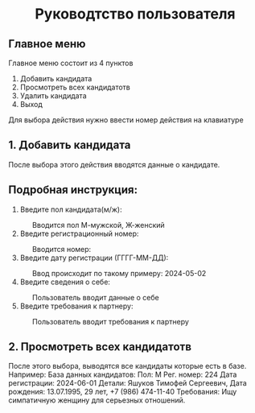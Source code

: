 <h1 align=center> Руководтство пользователя </h1>
<h2>Главное меню</h2>
<p>
  Главное меню состоит из 4 пунктов
<ol>
  <li>Добавить кандидата</li>
  <li>Просмотреть всех кандидатотв</li>
  <li>Удалить кандидата</li>
  <li>Выход</li>
</ol>
Для выбора действия нужно ввести номер действия на клавиатуре
</p>
<h2>1. Добавить кандидата</h2>
<p>
  После выбора этого действия вводятся данные о кандидате.
<br><h2>Подробная инструкция:</h2>
  <ol>
    <li>Введите пол кандидата(м/ж): </li>
    <ul>Вводится пол М-мужской, Ж-женский</ul>
    <li>Введите регистрационный номер:</li>
    <ul>Вводится номер:</ul>
    <li>Введите дату регистрации (ГГГГ-ММ-ДД):</li>
    <ul>Ввод происходит по такому примеру: 2024-05-02 </ul>
    <li>Введите сведения о себе:</li>
    <ul>Пользователь вводит данные о себе</ul>
   <li>Введите требования к партнеру:</li>
    <ul>Пользователь вводит требования к партнеру</ul>
  </ol>
</p>
<h2>2. Просмотреть всех кандидатотв</h2>
<p>
  После этого выбора, выводятся все кандидаты которые есть в базе.
  <br>Например:
  База данных кандидатов: 
  Пол: М Рег. номер: 224 Дата регистрации: 2024-06-01 Детали: Яшуков Тимофей Сергеевич, Дата рождения: 13.07.1995, 29 лет, +7 (986) 474-11-40 Требования: Ищу симпатичную женщину для серьезных отношений.
</p>

